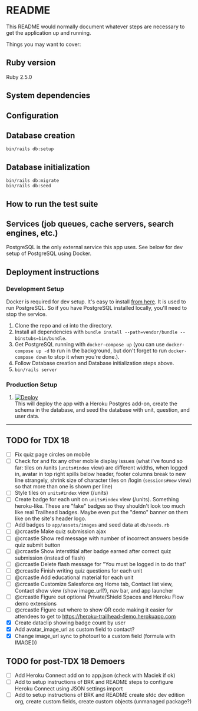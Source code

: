 # README

This README would normally document whatever steps are necessary to get the
application up and running.

Things you may want to cover:

## Ruby version

Ruby 2.5.0

## System dependencies

## Configuration

## Database creation

```
bin/rails db:setup
```

## Database initialization

```
bin/rails db:migrate
bin/rails db:seed
```

## How to run the test suite

## Services (job queues, cache servers, search engines, etc.)

PostgreSQL is the only external service this app uses. See below for dev setup of PostgreSQL using Docker.

## Deployment instructions

### Development Setup

Docker is required for dev setup. It's easy to install [from here](https://www.docker.com/community-edition#/download). It is used to run PostgreSQL. So if you have PostgreSQL installed locally, you'll need to stop the service.

1. Clone the repo and `cd` into the directory.
1. Install all dependencies with `bundle install --path=vendor/bundle --binstubs=bin/bundle`.
1. Get PostgreSQL running with `docker-compose up` (you can use `docker-compose up -d` to run in the background, but don't forget to run `docker-compose down` to stop it when you're done.).
1. Follow Database creation and Database initialization steps above.
1. `bin/rails server`

### Production Setup

1. [![Deploy](https://www.herokucdn.com/deploy/button.svg)](https://heroku.com/deploy?template=https://github.com/heroku/heroku-trailhead-demo)  
This will deploy the app with a Heroku Postgres add-on, create the schema in the database, and seed the database with unit, question, and user data.

-----

## TODO for TDX 18

- [ ] Fix quiz page circles on mobile
- [ ] Check for and fix any other mobile display issues (what i've found so far: tiles on /units  (`units#index` view) are different widths, when logged in, avatar in top right spills below header, footer columns break to new line strangely, shrink size of character tiles on /login (`sessions#new` view) so that more than one is shown per line)
- [ ] Style tiles on `units#index` view (/units)
- [ ] Create badge for each unit on `units#index` view (/units). Something heroku-like. These are "fake" badges so they shouldn't look too much like real Trailhead badges. Maybe even put the "demo" banner on them like on the site's header logo.
- [ ] Add badges to `app/assets/images` and seed data at `db/seeds.rb`
- [ ] @crcastle Make quiz submission ajax
- [ ] @crcastle Show red message with number of incorrect answers beside quiz submit button
- [ ] @crcastle Show interstitial after badge earned after correct quiz submission (instead of flash)
- [ ] @crcastle Delete flash message for "You must be logged in to do that"
- [ ] @crcastle Finish writing quiz questions for each unit
- [ ] @crcastle Add educational material for each unit
- [ ] @crcastle Customize Salesforce org Home tab, Contact list view, Contact show view (show image_url?), nav bar, and app launcher
- [ ] @crcastle Figure out optional Private/Shield Spaces and Heroku Flow demo extensions
- [ ] @crcastle Figure out where to show QR code making it easier for attendees to get to https://heroku-trailhead-demo.herokuapp.com
- [x] Create dataclip showing badge count by user
- [x] Add avatar_image_url as custom field to contact?
- [x] Change image_url sync to photourl to a custom field (formula with IMAGE())

## TODO for post-TDX 18 Demoers

- [ ] Add Heroku Connect add on to app.json (check with Maciek if ok)
- [ ] Add to setup instructions of BRK and README steps to configure Heroku Connect using JSON settings import
- [ ] Add to setup instructions of BRK and README create sfdc dev edition org, create custom fields, create custom objects (unmanaged package?)
